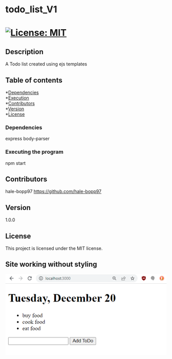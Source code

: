 
    
# todo_list_V1
# [![License: MIT](https://img.shields.io/badge/License-MIT-yellow.svg)](https://opensource.org/licenses/MIT)

## Description
A Todo list created using ejs templates

## Table of contents
*[Dependencies](#dependencies)  
*[Execution](#installation)  
*[Contributors](#contributors)  
*[Version](#version)  
*[License](#license)  

### Dependencies
express body-parser

### Executing the program
npm start

## Contributors
hale-bopp97 https://github.com/hale-bopp97

## Version
1.0.0

## License
This project is licensed under the MIT license.

## Site working without styling
![working site without styling](https://github.com/hale-bopp97/todo_list_V1/blob/main/assets/Capture.PNG?raw=true)